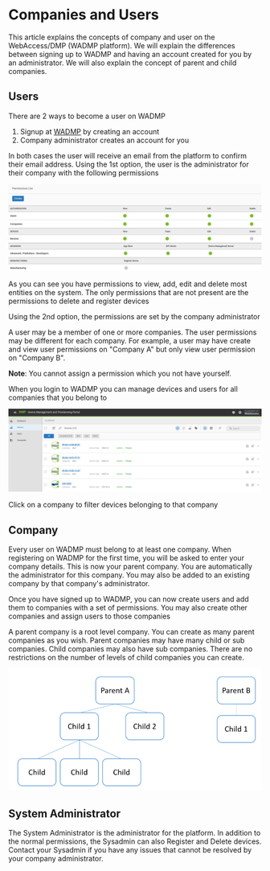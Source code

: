 # Companies and Users

This article explains the concepts of company and user on the WebAccess/DMP (WADMP platform). We will explain the differences between signing up to WADMP and having an account created for you by an administrator. We will also explain the concept of parent and child companies.



## Users

There are 2 ways to become a user on WADMP

1. Signup at [WADMP](https://staging.wadmp.com/) by creating an account
2. Company administrator creates an account for you

In both cases the user will receive an email from the platform to confirm their email address. Using the 1st option, the user is the administrator for their company with the following permissions

![..](../images/permissions.png)

As you can see you have permissions to view, add, edit and delete most entities on the system. The only permissions that are not present are the permissions to delete and register devices



Using the 2nd option, the permissions are set by the company administrator

A user may be a member of one or more companies. The user permissions may be different for each company. For example, a user may have create and view user permissions on "Company A" but only view user permission on "Company B". 

**Note**: You cannot assign a permission which you not have yourself.



When you login to WADMP you can manage devices and users for all companies that you belong to 

![](../images/companies-view.png)

Click on a company to filter devices belonging to that company



## Company

Every user on WADMP must belong to at least one company. When registering on WADMP for the first time, you will be asked to enter your company details. This is now your parent company. You are automatically the administrator for this company. You may also be added to an existing company by that company's administrator. 

Once you have signed up to WADMP, you can now create users and add them to companies with a set of permissions. You may also create other companies and assign users to those companies



A parent company is a root level company. You can create as many parent companies as you wish. Parent companies may have many child or sub companies. Child companies may also have sub companies. There are no restrictions on the number of levels of child companies you can create.



![](../images/company-hierarchy.png)



## System Administrator

The System Administrator is the administrator for the platform. In addition to the normal permissions, the Sysadmin can also Register and Delete devices.  Contact your Sysadmin if you have any issues that cannot be resolved by your company administrator.

